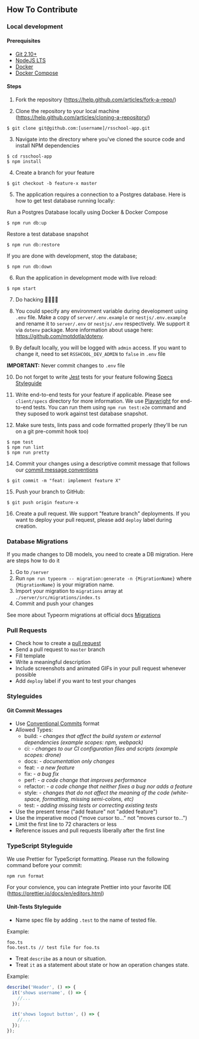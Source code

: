 ## How To Contribute

### Local development

#### Prerequisites

- [Git 2.10+](https://git-scm.com/downloads)
- [NodeJS LTS](https://nodejs.org/en/)
- [Docker](https://docs.docker.com/install/)
- [Docker Compose](https://docs.docker.com/compose/install/)

#### Steps

1. Fork the repository (https://help.github.com/articles/fork-a-repo/)

2. Clone the repository to your local machine (https://help.github.com/articles/cloning-a-repository/)

```command-line
$ git clone git@github.com:[username]/rsschool-app.git
```

3. Navigate into the directory where you've cloned the source code and install NPM dependencies

```command-line
$ cd rsschool-app
$ npm install
```

4. Create a branch for your feature

```command-line
$ git checkout -b feature-x master
```

5. The application requires a connection to a Postgres database. Here is how to get test database running locally:

Run a Postgres Database locally using Docker & Docker Compose

```command-line
$ npm run db:up
```

Restore a test database snapshot

```command-line
$ npm run db:restore
```

If you are done with development, stop the database;

```command-line
$ npm run db:down
```

6. Run the application in development mode with live reload:

```command-line
$ npm start
```

7. Do hacking 👩‍💻👨‍💻

8. You could specify any environment variable during development using `.env` file. Make a copy of `server/.env.example` or `nestjs/.env.example` and rename it to `server/.env` or `nestjs/.env` respectively. We support it via `dotenv` package. More information about usage here: https://github.com/motdotla/dotenv.

9. By default locally, you will be logged with `admin` access. If you want to change it, need to set `RSSHCOOL_DEV_ADMIN` to `false` in `.env` file

**IMPORTANT:** Never commit changes to `.env` file

10. Do not forget to write [Jest](https://facebook.github.io/jest/) tests for your feature following [Specs Styleguide](#specs-styleguide)

11. Write end-to-end tests for your feature if applicable. Please see `client/specs` directory for more information. We use [Playwright](https://playwright.dev/) for end-to-end tests. You can run them using `npm run test:e2e` command and they suposed to work against test database snapshot.

12. Make sure tests, lints pass and code formatted properly (they'll be run on a git pre-commit hook too)

```command-line
$ npm test
$ npm run lint
$ npm run pretty
```

14. Commit your changes using a descriptive commit message that follows our [commit message conventions](#git-commit-messages)

```command-line
$ git commit -m "feat: implement feature X"
```

15. Push your branch to GitHub:

```command-line
$ git push origin feature-x
```

16. Create a pull request. We support "feature branch" deployments. If you want to deploy your pull request, please add `deploy` label during creation.

### Database Migrations

If you made changes to DB models, you need to create a DB migration. Here are steps how to do it

1. Go to `/server`
2. Run `npm run typeorm -- migration:generate -n {MigrationName}` where `{MigrationName}` is your migration name.
3. Import your migration to `migrations` array at `./server/src/migrations/index.ts`
4. Commit and push your changes

See more about Typeorm migrations at official docs [Migrations](https://github.com/typeorm/typeorm/blob/master/docs/migrations.md)

### Pull Requests

- Check how to create a [pull request](https://help.github.com/articles/creating-a-pull-request/)
- Send a pull request to `master` branch
- Fill template
- Write a meaningful description
- Include screenshots and animated GIFs in your pull request whenever possible
- Add `deploy` label if you want to test your changes

### Styleguides

#### Git Commit Messages

- Use [Conventional Commits](https://conventionalcommits.org/) format
- Allowed Types:
  - build: - _changes that affect the build system or external dependencies (example scopes: npm, webpack)_
  - ci: - _changes to our CI configuration files and scripts (example scopes: drone)_
  - docs: - _documentation only changes_
  - feat: - _a new feature_
  - fix: - _a bug fix_
  - perf: - _a code change that improves performance_
  - refactor: - _a code change that neither fixes a bug nor adds a feature_
  - style: - _сhanges that do not affect the meaning of the code (white-space, formatting, missing semi-colons, etc)_
  - test: - _adding missing tests or correcting existing tests_
- Use the present tense ("add feature" not "added feature")
- Use the imperative mood ("move cursor to..." not "moves cursor to...")
- Limit the first line to 72 characters or less
- Reference issues and pull requests liberally after the first line

### TypeScript Styleguide

We use Prettier for TypeScript formatting. Please run the following command before your commit:

```command-line
npm run format
```

For your convience, you can integrate Prettier into your favorite IDE (https://prettier.io/docs/en/editors.html)

#### Unit-Tests Styleguide

- Name spec file by adding `.test` to the name of tested file.

Example:

```
foo.ts
foo.test.ts // test file for foo.ts
```

- Treat `describe` as a noun or situation.
- Treat `it` as a statement about state or how an operation changes state.

Example:

```javascript
describe('Header', () => {
  it('shows username', () => {
    //...
  });

  it('shows logout button', () => {
    //...
  });
});
```
